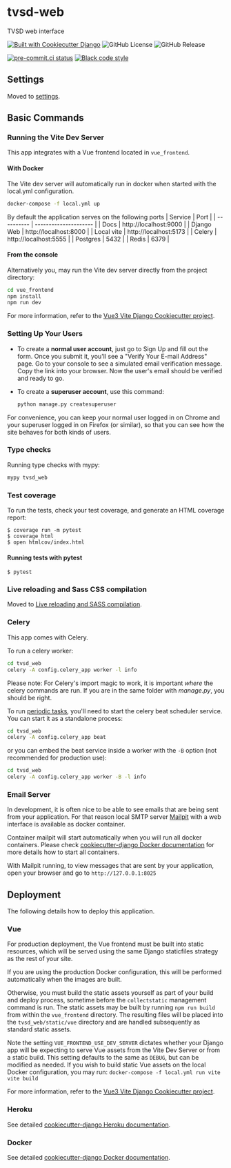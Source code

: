 # tvsd-web

TVSD web interface

[![Built with Cookiecutter Django](https://img.shields.io/badge/built%20with-Cookiecutter%20Django-ff69b4.svg?logo=cookiecutter)](https://github.com/cookiecutter/cookiecutter-django/)
![GitHub License](https://img.shields.io/github/license/SheepYY039/tvsd_web)
![GitHub Release](https://img.shields.io/github/v/release/SheepYY039/tvsd_web)


[![pre-commit.ci status](https://results.pre-commit.ci/badge/github/SheepYY039/tvsd_web/main.svg)](https://results.pre-commit.ci/latest/github/SheepYY039/tvsd_web/main) [![Black code style](https://img.shields.io/badge/code%20style-black-000000.svg)](https://github.com/ambv/black)

## Settings

Moved to [settings](http://cookiecutter-django.readthedocs.io/en/latest/settings.html).

## Basic Commands

### Running the Vite Dev Server

This app integrates with a Vue frontend located in `vue_frontend`.

#### With Docker

The Vite dev server will automatically run in docker when started with the local.yml configuration.

```sh
docker-compose -f local.yml up
```

By default the application serves on the following ports
| Service    | Port                  |
| ---------- | --------------------- |
| Docs       | http://localhost:9000 |
| Django Web | http://localhost:8000 |
| Local vite | http://localhost:5173 |
| Celery     | http://localhost:5555 |
| Postgres   | 5432                  |
| Redis      | 6379                  |

#### From the console

Alternatively you, may run the Vite dev server directly from the project directory:

```sh
cd vue_frontend
npm install
npm run dev
```

For more information, refer to the [Vue3 Vite Django Cookiecutter project](https://github.com/ilikerobots/cookiecutter-vue-django).

### Setting Up Your Users

- To create a **normal user account**, just go to Sign Up and fill out the form. Once you submit it, you'll see a "Verify Your E-mail Address" page. Go to your console to see a simulated email verification message. Copy the link into your browser. Now the user's email should be verified and ready to go.

- To create a **superuser account**, use this command:
  ```bash
  python manage.py createsuperuser
  ```

For convenience, you can keep your normal user logged in on Chrome and your superuser logged in on Firefox (or similar), so that you can see how the site behaves for both kinds of users.

### Type checks

Running type checks with mypy:

```bash
mypy tvsd_web
```

### Test coverage

To run the tests, check your test coverage, and generate an HTML coverage report:

    $ coverage run -m pytest
    $ coverage html
    $ open htmlcov/index.html

#### Running tests with pytest

    $ pytest

### Live reloading and Sass CSS compilation

Moved to [Live reloading and SASS compilation](https://cookiecutter-django.readthedocs.io/en/latest/developing-locally.html#sass-compilation-live-reloading).

### Celery

This app comes with Celery.

To run a celery worker:

```bash
cd tvsd_web
celery -A config.celery_app worker -l info
```

Please note: For Celery's import magic to work, it is important _where_ the celery commands are run. If you are in the same folder with _manage.py_, you should be right.

To run [periodic tasks](https://docs.celeryq.dev/en/stable/userguide/periodic-tasks.html), you'll need to start the celery beat scheduler service. You can start it as a standalone process:

```bash
cd tvsd_web
celery -A config.celery_app beat
```

or you can embed the beat service inside a worker with the `-B` option (not recommended for production use):

```bash
cd tvsd_web
celery -A config.celery_app worker -B -l info
```

### Email Server

In development, it is often nice to be able to see emails that are being sent from your application. For that reason local SMTP server [Mailpit](https://github.com/axllent/mailpit) with a web interface is available as docker container.

Container mailpit will start automatically when you will run all docker containers.
Please check [cookiecutter-django Docker documentation](http://cookiecutter-django.readthedocs.io/en/latest/deployment-with-docker.html) for more details how to start all containers.

With Mailpit running, to view messages that are sent by your application, open your browser and go to `http://127.0.0.1:8025`

## Deployment

The following details how to deploy this application.

### Vue

For production deployment, the Vue frontend must be built into static resources, which will be served using the same Django staticfiles strategy as the rest of your site.

If you are using the production Docker configuration, this will be performed automatically when the images are built.

Otherwise, you must build the static assets yourself as part of your build and deploy process, sometime before the `collectstatic` management command is run. The static assets may be built by running `npm run build` from within the `vue_frontend` directory. The resulting files will be placed into the `tvsd_web/static/vue` directory and are handled subsequently as standard static assets.

Note the setting `VUE_FRONTEND_USE_DEV_SERVER` dictates whether your Django app will be expecting to serve Vue assets from the Vite Dev Server or from a static build. This setting defaults to the same as `DEBUG`, but can be modified as needed.
If you wish to build static Vue assets on the local Docker configuration, you may run:
`docker-compose -f local.yml run vite vite build`

For more information, refer to the [Vue3 Vite Django Cookiecutter project](https://github.com/ilikerobots/cookiecutter-vue-django).

### Heroku

See detailed [cookiecutter-django Heroku documentation](http://cookiecutter-django.readthedocs.io/en/latest/deployment-on-heroku.html).

### Docker

See detailed [cookiecutter-django Docker documentation](http://cookiecutter-django.readthedocs.io/en/latest/deployment-with-docker.html).
